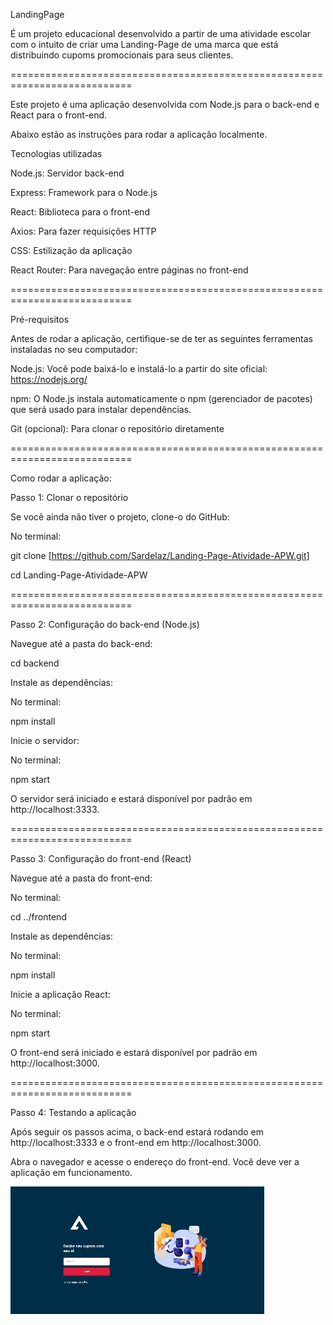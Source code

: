 LandingPage 

É um projeto educacional desenvolvido a partir de uma atividade escolar com o intuito de criar uma Landing-Page de uma marca que está distribuindo cupoms promocionais para seus clientes.

===========================================================================

Este projeto é uma aplicação desenvolvida com Node.js para o back-end e React para o front-end.

Abaixo estão as instruções para rodar a aplicação localmente.

Tecnologias utilizadas

Node.js: Servidor back-end

Express: Framework para o Node.js

React: Biblioteca para o front-end

Axios: Para fazer requisições HTTP

CSS: Estilização da aplicação

React Router: Para navegação entre páginas no front-end

===========================================================================

Pré-requisitos

Antes de rodar a aplicação, certifique-se de ter as seguintes ferramentas instaladas no seu computador:

Node.js: Você pode baixá-lo e instalá-lo a partir do site oficial: https://nodejs.org/

npm: O Node.js instala automaticamente o npm (gerenciador de pacotes) que será usado para instalar dependências.

Git (opcional): Para clonar o repositório diretamente

===========================================================================

Como rodar a aplicação:

Passo 1: Clonar o repositório

Se você ainda não tiver o projeto, clone-o do GitHub:

No terminal:

git clone [https://github.com/Sardelaz/Landing-Page-Atividade-APW.git]

cd Landing-Page-Atividade-APW

===========================================================================

Passo 2: Configuração do back-end (Node.js)

Navegue até a pasta do back-end:

cd backend

Instale as dependências:

No terminal:

npm install

Inicie o servidor:

No terminal:

npm start

O servidor será iniciado e estará disponível por padrão em http://localhost:3333.

===========================================================================

Passo 3: Configuração do front-end (React)

Navegue até a pasta do front-end:

No terminal:

cd ../frontend

Instale as dependências:

No terminal:

npm install

Inicie a aplicação React:

No terminal:

npm start

O front-end será iniciado e estará disponível por padrão em http://localhost:3000.

===========================================================================

Passo 4: Testando a aplicação

Após seguir os passos acima, o back-end estará rodando em http://localhost:3333 e o front-end em http://localhost:3000. 

Abra o navegador e acesse o endereço do front-end. Você deve ver a aplicação em funcionamento.

<img src="assets/DemonstracaoAplicacao.gif">
